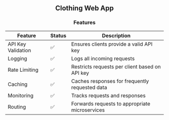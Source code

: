 <div align=center>
    <h2>Clothing Web App</h2>
</div>

<div align=center>

### Features

| Feature            | Status | Description                                    |
|--------------------|--------|------------------------------------------------|
| API Key Validation | ✅      | Ensures clients provide a valid API key        |
| Logging            | ✅      | Logs all incoming requests                     |
| Rate Limiting      | ✅      | Restricts requests per client based on API key |
| Caching            | ✅      | Caches responses for frequently requested data |
| Monitoring         | ✅      | Tracks requests and responses                  |
| Routing            | ✅      | Forwards requests to appropriate microservices |

</div>
